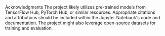 Acknowledgments
The project likely utilizes pre-trained models from TensorFlow Hub, PyTorch Hub, or similar resources. Appropriate citations and attributions should be included within the Jupyter Notebook's code and documentation. The project might also leverage open-source datasets for training and evaluation.
